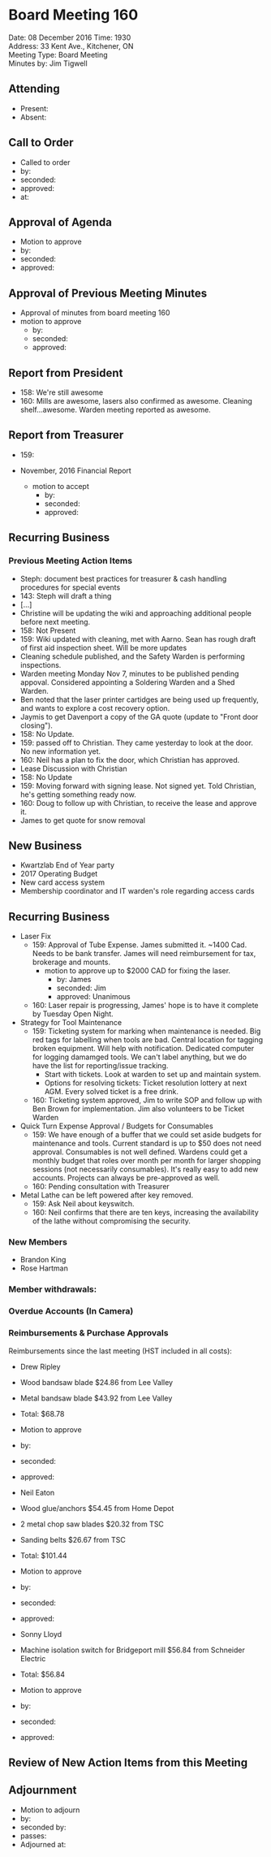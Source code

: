 # Board Meeting 160

Date: 08 December 2016 
Time: 1930  
Address: 33 Kent Ave., Kitchener, ON  
Meeting Type: Board Meeting  
Minutes by: Jim Tigwell

## Attending
* Present: 
* Absent: 

## Call to Order
* Called to order
 * by: 
 * seconded: 
 * approved: 
 * at:

## Approval of Agenda
* Motion to approve
 * by: 
 * seconded: 
 * approved: 

## Approval of Previous Meeting Minutes  

* Approval of minutes from board meeting 160
 * motion to approve
     * by: 
     * seconded: 
     * approved: 

## Report from President
 * 158: We're still awesome
 * 160: Mills are awesome, lasers also confirmed as awesome. Cleaning shelf...awesome. Warden meeting reported as awesome. 

## Report from Treasurer
 * 159: 

* November, 2016 Financial Report
  * motion to accept
     * by: 
     * seconded: 
     * approved: 

## Recurring Business

### Previous Meeting Action Items
* Steph: document best practices for treasurer & cash handling procedures for special events
 * 143: Steph will draft a thing
 * [...]
* Christine will be updating the wiki and approaching additional people before next meeting.
 * 158: Not Present
 * 159: Wiki updated with cleaning, met with Aarno. Sean has rough draft of first aid inspection sheet. Will be more updates
 * Cleaning schedule published, and the Safety Warden is performing inspections. 
  * Warden meeting Monday Nov 7, minutes to be published pending appoval. Considered appointing a Soldering Warden and a Shed Warden. 
  * Ben noted that the laser printer cartidges are being used up frequently, and wants to explore a cost recovery option.
* Jaymis to get Davenport a copy of the GA quote (update to "Front door closing").
 * 158: No Update.
 * 159: passed off to Christian. They came yesterday to look at the door. No new information yet.
 * 160: Neil has a plan to fix the door, which Christian has approved. 
* Lease Discussion with Christian
 * 158: No Update
 * 159: Moving forward with signing lease. Not signed yet. Told Christian, he's getting something ready now.
 * 160: Doug to follow up with Christian, to receive the lease and approve it. 
* James to get quote for snow removal

## New Business
 * Kwartzlab End of Year party
 * 2017 Operating Budget
 * New card access system
 * Membership coordinator and IT warden's role regarding access cards

## Recurring Business

 * Laser Fix
    * 159: Approval of Tube Expense. James submitted it. ~1400 Cad. Needs to be bank transfer. James will need reimbursement for tax, brokerage and mounts.
      * motion to approve up to $2000 CAD for fixing the laser.
        * by: James
        * seconded: Jim  
        * approved: Unanimous
    * 160: Laser repair is progressing, James' hope is to have it complete by Tuesday Open Night.
  * Strategy for Tool Maintenance
    * 159: Ticketing system for marking when maintenance is needed. Big red tags for labelling when tools are bad. Central location for tagging broken equipment. Will help with notification. Dedicated computer for logging damamged tools. We can't label anything, but we do have the list for reporting/issue tracking.
      * Start with tickets. Look at warden to set up and maintain system.
      * Options for resolving tickets: Ticket resolution lottery at next AGM. Every solved ticket is a free drink.
    * 160: Ticketing system approved, Jim to write SOP and follow up with Ben Brown for implementation. Jim also volunteers to be Ticket Warden
  * Quick Turn Expense Approval / Budgets for Consumables
    * 159: We have enough of a buffer that we could set aside budgets for maintenance and tools. Current standard is up to $50 does not need approval. Consumables is not well defined. Wardens could get a monthly budget that roles over month per month for larger shopping sessions (not necessarily consumables). It's really easy to add new accounts. Projects can always be pre-approved as well.
    * 160: Pending consultation with Treasurer
  * Metal Lathe can be left powered after key removed.
    * 159: Ask Neil about keyswitch.
    * 160: Neil confirms that there are ten keys, increasing the availability of the lathe without compromising the security. 


### New Members
 * Brandon King
 * Rose Hartman

### Member withdrawals:


### Overdue Accounts (In Camera)

### Reimbursements & Purchase Approvals

Reimbursements since the last meeting (HST included in all costs):
 * Drew Ripley
  * Wood bandsaw blade $24.86 from Lee Valley
  * Metal bandsaw blade $43.92 from Lee Valley
  * Total: $68.78
 * Motion to approve
 * by: 
 * seconded: 
 * approved: 

 * Neil Eaton
  * Wood glue/anchors $54.45 from Home Depot
  * 2 metal chop saw blades $20.32 from TSC
  * Sanding belts $26.67 from TSC
  * Total: $101.44
 * Motion to approve
 * by: 
 * seconded: 
 * approved: 

 * Sonny Lloyd
  * Machine isolation switch for Bridgeport mill $56.84 from Schneider Electric
  * Total: $56.84
 * Motion to approve
 * by: 
 * seconded: 
 * approved: 


## Review of New Action Items from this Meeting


## Adjournment
* Motion to adjourn
 * by: 
 * seconded by: 
 * passes: 
* Adjourned at: 
